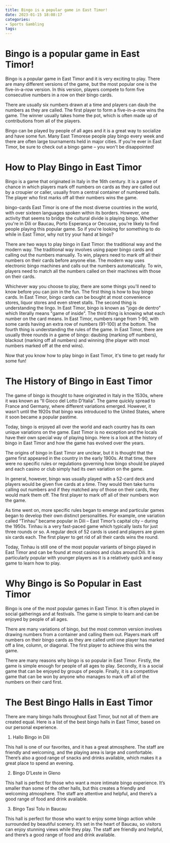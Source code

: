 ```yaml
---
title: Bingo is a popular game in East Timor!
date: 2023-01-15 18:08:17
categories:
- Sports Gambling
tags:
---
```



#  Bingo is a popular game in East Timor!

Bingo is a popular game in East Timor and it is very exciting to play. There are many different versions of the game, but the most popular one is the five-in-a-row version. In this version, players compete to form five consecutive numbers in a row on their bingo cards.

There are usually six numbers drawn at a time and players can daub the numbers as they are called. The first player to form a five-in-a-row wins the game. The winner usually takes home the pot, which is often made up of contributions from all of the players.

Bingo can be played by people of all ages and it is a great way to socialize and have some fun. Many East Timorese people play bingo every week and there are often large tournaments held in major cities. If you're ever in East Timor, be sure to check out a bingo game – you won't be disappointed!

#  How to Play Bingo in East Timor

Bingo is a game that originated in Italy in the 16th century. It is a game of chance in which players mark off numbers on cards as they are called out by a croupier or caller, usually from a central container of numbered balls. The player who first marks off all their numbers wins the game.

bingo-cards
East Timor is one of the most diverse countries in the world, with over sixteen languages spoken within its borders. However, one activity that seems to bridge the cultural divide is playing bingo. Whether you're in Dili or Baucau, Porto Esperança or Oecusse, you're likely to find people playing this popular game. So if you're looking for something to do while in East Timor, why not try your hand at bingo?

There are two ways to play bingo in East Timor: the traditional way and the modern way. The traditional way involves using paper bingo cards and calling out the numbers manually. To win, players need to mark off all their numbers on their cards before anyone else. The modern way uses electronic bingo machines and calls out the numbers automatically. To win, players need to match all the numbers called on their machines with those on their cards.

Whichever way you choose to play, there are some things you'll need to know before you can join in the fun. The first thing is how to buy bingo cards. In East Timor, bingo cards can be bought at most convenience stores, liquor stores and even street stalls. The second thing is understanding the lingo. In East Timor, bingo is known as "jogo de dentro" which literally means "game of inside". The third thing is knowing what each number on the card means. In East Timor, numbers range from 1-90, with some cards having an extra row of numbers (91-100) at the bottom. The fourth thing is understanding the rules of the game. In East Timor, there are usually three rounds in a game of bingo: daubing (marking off numbers), blackout (marking off all numbers) and winning (the player with most numbers marked off at the end wins).

Now that you know how to play bingo in East Timor, it's time to get ready for some fun!

#  The History of Bingo in East Timor

The game of bingo is thought to have originated in Italy in the 1530s, where it was known as “Il Gioco del Lotto D’Italia”. The game quickly spread to France and Germany, where different variations emerged. However, it wasn’t until the 1920s that bingo was introduced to the United States, where it soon became a popular pastime.

Today, bingo is enjoyed all over the world and each country has its own unique variations on the game. East Timor is no exception and the locals have their own special way of playing bingo. Here is a look at the history of bingo in East Timor and how the game has evolved over the years.

The origins of bingo in East Timor are unclear, but it is thought that the game first appeared in the country in the early 1900s. At that time, there were no specific rules or regulations governing how bingo should be played and each casino or club simply had its own variation on the game.

In general, however, bingo was usually played with a 52-card deck and players would be given five cards at a time. They would then take turns calling out numbers and if they matched any of those on their cards, they would mark them off. The first player to mark off all of their numbers won the game.

As time went on, more specific rules began to emerge and particular games began to develop their own distinct personalities. For example, one variation called “Tinhau” became popular in Dili – East Timor’s capital city – during the 1950s. Tinhau is a very fast-paced game which typically lasts for just three rounds or so. A regular deck of 52 cards is used and players are given six cards each. The first player to get rid of all their cards wins the round.

Today, Tinhau is still one of the most popular variants of bingo played in East Timor and can be found at most casinos and clubs around Dili. It is particularly popular with younger players as it is a relatively quick and easy game to learn how to play.

#  Why Bingo is So Popular in East Timor

Bingo is one of the most popular games in East Timor. It is often played in social gatherings and at festivals. The game is simple to learn and can be enjoyed by people of all ages.

There are many variations of bingo, but the most common version involves drawing numbers from a container and calling them out. Players mark off numbers on their bingo cards as they are called until one player has marked off a line, column, or diagonal. The first player to achieve this wins the game.

There are many reasons why bingo is so popular in East Timor. Firstly, the game is simple enough for people of all ages to play. Secondly, it is a social game that can be enjoyed by groups of people. Finally, it is a competitive game that can be won by anyone who manages to mark off all of the numbers on their card first.

#  The Best Bingo Halls in East Timor

There are many bingo halls throughout East Timor, but not all of them are created equal. Here is a list of the best bingo halls in East Timor, based on our personal experience.

1. Hallo Bingo in Dili

This hall is one of our favorites, and it has a great atmosphere. The staff are friendly and welcoming, and the playing area is large and comfortable. There’s also a good range of snacks and drinks available, which makes it a great place to spend an evening.

2. Bingo D’Leste in Gleno

This hall is perfect for those who want a more intimate bingo experience. It’s smaller than some of the other halls, but this creates a friendly and welcoming atmosphere. The staff are attentive and helpful, and there’s a good range of food and drink available.

3. Bingo Tasi Tolu in Baucau

This hall is perfect for those who want to enjoy some bingo action while surrounded by beautiful scenery. It’s set in the heart of Baucau, so visitors can enjoy stunning views while they play. The staff are friendly and helpful, and there’s a good range of food and drink available.